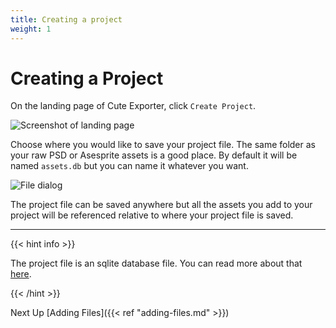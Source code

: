 ```yaml
---
title: Creating a project
weight: 1
---
```

# Creating a Project

On the landing page of Cute Exporter, click `Create Project`. 

![Screenshot of landing page](../create-project-button-click.png)

Choose where you would like to save your project file. The same folder as your raw PSD or Asesprite assets is a good place.
By default it will be named `assets.db` but you can name it whatever you want.

![File dialog](../file-dialog-select.png)

The project file can be saved anywhere but all the assets you add to your project will be referenced relative to where your project file is saved.

---

{{< hint info >}}

The project file is an sqlite database file. You can read more about that [here]().

{{< /hint >}}


Next Up [Adding Files]({{< ref "adding-files.md" >}})
